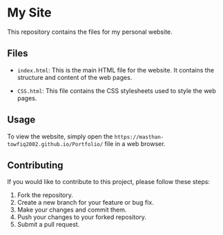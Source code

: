 # My Site

This repository contains the files for my personal website.

## Files

- `index.html`: This is the main HTML file for the website. It contains the structure and content of the web pages.

- `CSS.html`: This file contains the CSS stylesheets used to style the web pages.

## Usage

To view the website, simply open the `https://masthan-towfiq2002.github.io/Portfolio/` file in a web browser.

## Contributing

If you would like to contribute to this project, please follow these steps:

1. Fork the repository.
2. Create a new branch for your feature or bug fix.
3. Make your changes and commit them.
4. Push your changes to your forked repository.
5. Submit a pull request.

